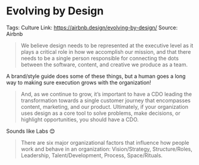 # Evolving by Design

Tags: Culture
Link: https://airbnb.design/evolving-by-design/
Source: Airbnb

> We believe design needs to be represented at the executive level as it plays a critical role in how we accomplish our mission, and that there needs to be a single person responsible for connecting the dots between the software, content, and creative we produce as a team.
> 

A brand/style guide does some of these things, but a human goes a long way to making sure execution grows with the organization!

> And, as we continue to grow, it’s important to have a CDO leading the transformation towards a single customer journey that encompasses content, marketing, and our product. Ultimately, if your organization uses design as a core tool to solve problems, make decisions, or highlight opportunities, you should have a CDO.
> 

Sounds like Labs 😊

> There are six major organizational factors that influence how people work and behave in an organization: Vision/Strategy, Structure/Roles, Leadership, Talent/Development, Process, Space/Rituals.
>